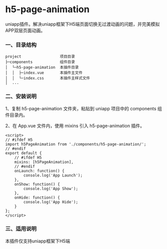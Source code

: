 # h5-page-animation
uniapp插件。解决uniapp框架下H5端页面切换无过渡动画的问题，并完美模拟APP双层页面动画。

### 一、目录结构

```
project                 项目目录
├─components            组件目录
│  └─h5-page-animation  本插件目录
│  │  ├─index.vue       本插件主文件
│  │  └─index.css       本插件主样式文件
│  ...
```

### 二、安装说明

1、复制 h5-page-animation 文件夹，粘贴到 uniapp 项目中的 components 组件目录内。

2、在 App.vue 文件内，使用 mixins 引入 h5-page-animation 插件。

```vue
<script>
// #ifdef H5
import h5PageAnimation from './components/h5-page-animation/';
// #endif
export default {
    // #ifdef H5
    mixins: [h5PageAnimation],
    // #endif
    onLaunch: function() {
        console.log('App Launch');
    },
    onShow: function() {
        console.log('App Show');
    },
    onHide: function() {
        console.log('App Hide');
    }
};
</script>
```

### 三、适用说明

本插件仅支持uniapp框架下H5端